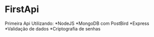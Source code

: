 # FirstApi
Primeira Api Utilizando:
  *NodeJS
  *MongoDB com PostBird
  *Express
  *Validação de dados
  *Criptografia de senhas
